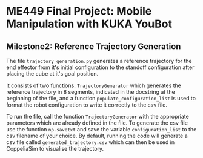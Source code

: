 # ME449 Final Project: Mobile Manipulation with KUKA YouBot
## Milestone2: Reference Trajectory Generation
The file `trajectory_generation.py` generates a reference trajectory for the end effector from it's initial configuration to the standoff configuration after placing the cube at it's goal position.

It consists of two functions: `TrajectoryGenerator` which generates the reference trajectory in 8 segments, indicated in the docstring at the beginning of the file, and a function `populate_configuration_list` is used to format the robot configuration to write it correctly to the csv file.

To run the file, call the function `TrajectoryGenerator` with the appropriate parameters which are already defined in the file. To generate the csv file use the function `np.savetxt` and save the variable `configuration_list` to the csv filename of your choice. By default, running the code will generate a csv file called `generated_trajectory.csv` which can then be used in CoppeliaSim to visualise the trajectory.

